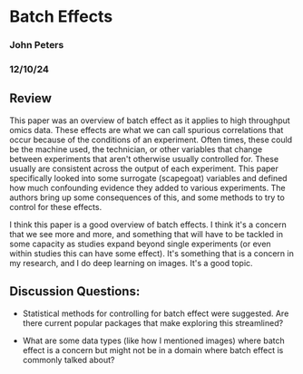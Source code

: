 #  Batch Effects

### John Peters

### 12/10/24

## Review 

This paper was an overview of batch effect as it applies to high throughput omics data. These effects are what we can call spurious correlations that occur because of the conditions of an experiment. Often times, these could be the machine used, the technician, or other variables that change between experiments that aren't otherwise usually controlled for. These usually are consistent across the output of each experiment. This paper specifically looked into some surrogate (scapegoat) variables and defined how much confounding evidence they added to various experiments. The authors bring up some consequences of this, and some methods to try to control for these effects.

I think this paper is a good overview of batch effects. I think it's a concern that we see more and more, and something that will have to be tackled in some capacity as studies expand beyond single experiments (or even within studies this can have some effect). It's something that is a concern in my research, and I do deep learning on images. It's a good topic.

## Discussion Questions:

- Statistical methods for controlling for batch effect were suggested. Are there current popular packages that make exploring this streamlined?

- What are some data types (like how I mentioned images) where batch effect is a concern but might not be in a domain where batch effect is commonly talked about?
